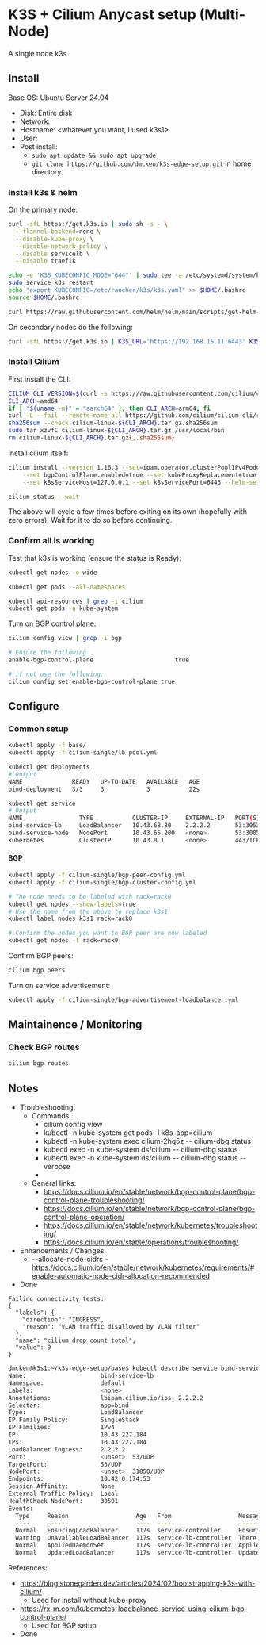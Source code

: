 # K3S + Cilium Anycast setup (Multi-Node)

A single node k3s


## Install

Base OS: Ubuntu Server 24.04
* Disk: Entire disk
* Network: <DHCP>
* Hostname: <whatever you want, I used k3s1>
* User: <aything with sudo privileges>
* Post install:
  * `sudo apt update && sudo apt upgrade`
  * `git clone https://github.com/dmcken/k3s-edge-setup.git` in home directory.

### Install k3s & helm

On the primary node:

```bash
curl -sfL https://get.k3s.io | sudo sh -s - \
  --flannel-backend=none \
  --disable-kube-proxy \
  --disable-network-policy \
  --disable servicelb \
  --disable traefik

echo -e 'K3S_KUBECONFIG_MODE="644"' | sudo tee -a /etc/systemd/system/k3s.service.env
sudo service k3s restart
echo "export KUBECONFIG=/etc/rancher/k3s/k3s.yaml" >> $HOME/.bashrc
source $HOME/.bashrc

curl https://raw.githubusercontent.com/helm/helm/main/scripts/get-helm-3 | bash
```

On secondary nodes do the following:

```bash
curl -sfL https://get.k3s.io | K3S_URL='https://192.168.15.11:6443' K3S_TOKEN=K1038041e35480f2364eb196f49693619b1a5444e7768072ae5957a9a6c5532a123::919wh6.7p5r2revmwl81ekm sh -
```

### Install Cilium


First install the CLI:
```bash
CILIUM_CLI_VERSION=$(curl -s https://raw.githubusercontent.com/cilium/cilium-cli/main/stable.txt)
CLI_ARCH=amd64
if [ "$(uname -m)" = "aarch64" ]; then CLI_ARCH=arm64; fi
curl -L --fail --remote-name-all https://github.com/cilium/cilium-cli/releases/download/${CILIUM_CLI_VERSION}/cilium-linux-${CLI_ARCH}.tar.gz{,.sha256sum}
sha256sum --check cilium-linux-${CLI_ARCH}.tar.gz.sha256sum
sudo tar xzvfC cilium-linux-${CLI_ARCH}.tar.gz /usr/local/bin
rm cilium-linux-${CLI_ARCH}.tar.gz{,.sha256sum}
```

Install cilium itself:
```bash
cilium install --version 1.16.3 --set=ipam.operator.clusterPoolIPv4PodCIDRList="10.42.0.0/16" \
    --set bgpControlPlane.enabled=true --set kubeProxyReplacement=true --set ipv6.enabled=true \
    --set k8sServiceHost=127.0.0.1 --set k8sServicePort=6443 --helm-set=operator.replicas=1

cilium status --wait
```

The above will cycle a few times before exiting on its own (hopefully with zero errors). Wait for it to do so before continuing.

### Confirm all is working

Test that k3s is working (ensure the status is Ready):
```bash
kubectl get nodes -o wide

kubectl get pods --all-namespaces

kubectl api-resources | grep -i cilium
kubectl get pods -n kube-system
```

Turn on BGP control plane:
```bash
cilium config view | grep -i bgp

# Ensure the following
enable-bgp-control-plane                       true

# if not use the following:
cilium config set enable-bgp-control-plane true
```

## Configure

### Common setup

```bash
kubectl apply -f base/
kubectl apply -f cilium-single/lb-pool.yml
```

```bash
kubectl get deployments
# Output
NAME              READY   UP-TO-DATE   AVAILABLE   AGE
bind-deployment   3/3     3            3           22s
```

```bash
kubectl get service
# Output
NAME                TYPE           CLUSTER-IP     EXTERNAL-IP   PORT(S)        AGE
bind-service-lb     LoadBalancer   10.43.68.80    2.2.2.2       53:30534/UDP   2m34s
bind-service-node   NodePort       10.43.65.200   <none>        53:30053/UDP   2m34s
kubernetes          ClusterIP      10.43.0.1      <none>        443/TCP        5m12s
```

#### BGP

```bash
kubectl apply -f cilium-single/bgp-peer-config.yml
kubectl apply -f cilium-single/bgp-cluster-config.yml

# The node needs to be labeled with rack=rack0
kubectl get nodes --show-labels=true
# Use the name from the above to replace k3s1
kubectl label nodes k3s1 rack=rack0

# Confirm the nodes you want to BGP peer are now labeled
kubectl get nodes -l rack=rack0
```

Confirm BGP peers:
```bash
cilium bgp peers
```

Turn on service advertisement:
```bash
kubectl apply -f cilium-single/bgp-advertisement-loadbalancer.yml
```

## Maintainence / Monitoring

### Check BGP routes

```bash
cilium bgp routes
```

## Notes

* Troubleshooting:
  * Commands:
    * cilium config view
    * kubectl -n kube-system get pods -l k8s-app=cilium
    * kubectl -n kube-system exec cilium-2hq5z -- cilium-dbg status
    * kubectl exec -n kube-system ds/cilium -- cilium-dbg status
    * kubectl exec -n kube-system ds/cilium -- cilium-dbg status --verbose
    *
  * General links:
    * https://docs.cilium.io/en/stable/network/bgp-control-plane/bgp-control-plane-troubleshooting/
    * https://docs.cilium.io/en/stable/network/bgp-control-plane/bgp-control-plane-operation/
    * https://docs.cilium.io/en/stable/network/kubernetes/troubleshooting/
    * https://docs.cilium.io/en/stable/operations/troubleshooting/
* Enhancements / Changes:
  * --allocate-node-cidrs - https://docs.cilium.io/en/stable/network/kubernetes/requirements/#enable-automatic-node-cidr-allocation-recommended
* Done



```
Failing connectivity tests:
{
  "labels": {
    "direction": "INGRESS",
    "reason": "VLAN traffic disallowed by VLAN filter"
  },
  "name": "cilium_drop_count_total",
  "value": 9
}
```

```bash
dmcken@k3s1:~/k3s-edge-setup/base$ kubectl describe service bind-service-lb
Name:                     bind-service-lb
Namespace:                default
Labels:                   <none>
Annotations:              lbipam.cilium.io/ips: 2.2.2.2
Selector:                 app=bind
Type:                     LoadBalancer
IP Family Policy:         SingleStack
IP Families:              IPv4
IP:                       10.43.227.184
IPs:                      10.43.227.184
LoadBalancer Ingress:     2.2.2.2
Port:                     <unset>  53/UDP
TargetPort:               53/UDP
NodePort:                 <unset>  31850/UDP
Endpoints:                10.42.0.174:53
Session Affinity:         None
External Traffic Policy:  Local
HealthCheck NodePort:     30501
Events:
  Type     Reason                   Age   From                   Message
  ----     ------                   ----  ----                   -------
  Normal   EnsuringLoadBalancer     117s  service-controller     Ensuring load balancer
  Warning  UnAvailableLoadBalancer  117s  service-lb-controller  There are no available nodes for LoadBalancer
  Normal   AppliedDaemonSet         117s  service-lb-controller  Applied LoadBalancer DaemonSet kube-system/svclb-bind-service-lb-b5f07482
  Normal   UpdatedLoadBalancer      117s  service-lb-controller  Updated LoadBalancer with new IPs: [2.2.2.2] -> [192.168.1.219]
```


References:
* https://blog.stonegarden.dev/articles/2024/02/bootstrapping-k3s-with-cilium/
  * Used for install without kube-proxy
* https://rx-m.com/kubernetes-loadbalance-service-using-cilium-bgp-control-plane/
  * Used for BGP setup
* Done


